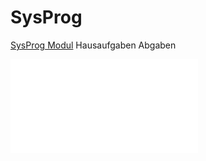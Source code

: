 # SysProg
[SysProg Modul](https://moseskonto.tu-berlin.de/moses/modultransfersystem/bolognamodule/beschreibung/anzeigen.html?nummer=40020&amp;version=6&amp;sprache=1) Hausaufgaben Abgaben


![TASK.md](TASK.md)